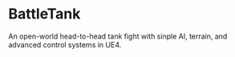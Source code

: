 # BattleTank
An open-world head-to-head tank fight with sinple AI, terrain, and advanced control systems in UE4.